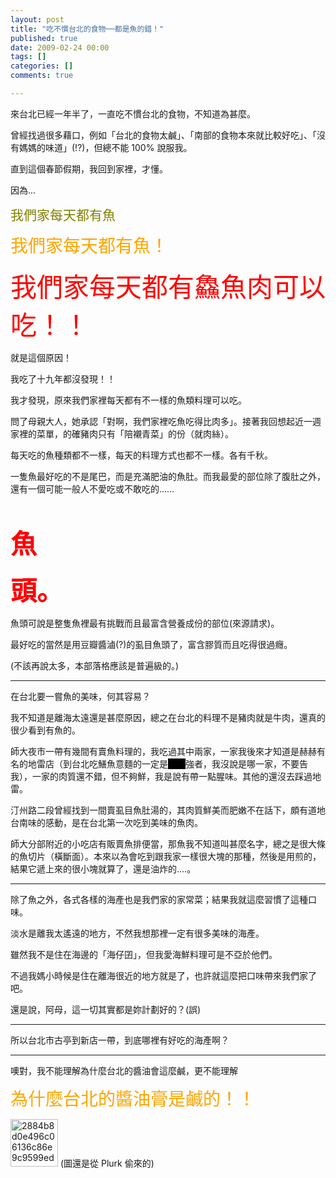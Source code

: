 ```yaml
---
layout: post
title: "吃不慣台北的食物──都是魚的錯！"
published: true
date: 2009-02-24 00:00
tags: []
categories: []
comments: true

---
```


來台北已經一年半了，一直吃不慣台北的食物，不知道為甚麼。

曾經找過很多藉口，例如「台北的食物太鹹」、「南部的食物本來就比較好吃」、「沒有媽媽的味道」(!?)，但總不能 100% 說服我。

直到這個春節假期，我回到家裡，才懂。

因為...

<span style="font-size:1.5em;color:olive;">我們家每天都有魚</span>

<span style="font-size:2em;color:orange;">我們家每天都有魚！</span>

<span style="font-size:3em;color:red;">我們家每天都有鱻魚肉可以吃！！</span>

就是這個原因！

我吃了十九年都沒發現！！

<!--more-->

我才發現，原來我們家裡每天都有不一樣的魚類料理可以吃。

問了母親大人，她承認「對啊，我們家裡吃魚吃得比肉多」。接著我回想起近一週家裡的菜單，的確豬肉只有「陪襯青菜」的份（就肉絲）。

每天吃的魚種類都不一樣，每天的料理方式也都不一樣。各有千秋。

一隻魚最好吃的不是尾巴，而是充滿肥油的魚肚。而我最愛的部位除了腹肚之外，還有一個可能一般人不愛吃或不敢吃的……

 

<span style="font-size:3em;color:red;"><strong>魚</strong></span>

<span style="font-size:3em;color:red;"><strong>頭。</strong></span>

魚頭可說是整隻魚裡最有挑戰而且最富含營養成份的部位(來源請求)。

最好吃的當然是用豆瓣醬滷(?)的虱目魚頭了，富含膠質而且吃得很過癮。

(不該再說太多，本部落格應該是普遍級的。)

---

在台北要一嘗魚的美味，何其容易？

我不知道是離海太遠還是甚麼原因，總之在台北的料理不是豬肉就是牛肉，還真的很少看到有魚的。

師大夜市一帶有幾間有賣魚料理的，我吃過其中兩家，一家我後來才知道是赫赫有名的地雷店（到台北吃鱔魚意麵的一定是<span style="color:#000000;background-color:black;"><span style="text-decoration:line-through;">百喫</span></span>強者，我沒說是哪一家，不要告我），一家的肉質還不錯，但不夠鮮，我是說有帶一點腥味。其他的還沒去踩過地雷。

汀州路二段曾經找到一間賣虱目魚肚湯的，其肉質鮮美而肥嫩不在話下，頗有道地台南味的感動，是在台北第一次吃到美味的魚肉。

師大分部附近的小吃店有販賣魚排便當，那魚我不知道叫甚麼名字，總之是很大條的魚切片（橫斷面）。本來以為會吃到跟我家一樣很大塊的那種，然後是用煎的，結果它遞上來的很小塊就算了，還是油炸的....。

---

除了魚之外，各式各樣的海產也是我們家的家常菜；結果我就這麼習慣了這種口味。

淡水是離我太遙遠的地方，不然我想那裡一定有很多美味的海產。

雖然我不是住在海邊的「海仔囝」，但我愛海鮮料理可是不亞於他們。

不過我媽小時候是住在離海很近的地方就是了，也許就這麼把口味帶來我們家了吧。

還是說，阿母，這一切其實都是妳計劃好的？(誤)

---

所以台北市古亭到新店一帶，到底哪裡有好吃的海產啊？

---

噢對，我不能理解為什麼台北的醬油會這麼鹹，更不能理解

<span style="font-size:2em;color:orange;">為什麼台北的醬油膏是鹹的！！</span>

<img class="alignnone size-full wp-image-497" title="2884b8d0e496c06136c86e9c9599edae" src="http://chitsaou.files.wordpress.com/2009/02/2884b8d0e496c06136c86e9c9599edae.gif" alt="2884b8d0e496c06136c86e9c9599edae" width="76" height="76" /> (圖還是從 Plurk 偷來的)
